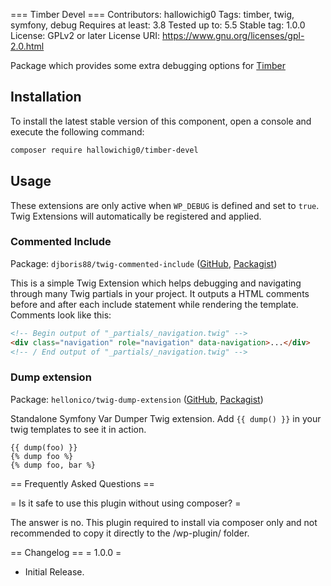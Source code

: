 === Timber Devel ===
Contributors: hallowichig0
Tags: timber, twig, symfony, debug
Requires at least: 3.8
Tested up to: 5.5
Stable tag: 1.0.0
License: GPLv2 or later
License URI: https://www.gnu.org/licenses/gpl-2.0.html

Package which provides some extra debugging options for [Timber](https://github.com/timber/timber)

Installation
------------
To install the latest stable version of this component, open a console and execute the following command:
```bash
composer require hallowichig0/timber-devel
```

Usage
-----
These extensions are only active when `WP_DEBUG` is defined and set to 
`true`. Twig Extensions will automatically be registered
and applied.

### Commented Include

Package: `djboris88/twig-commented-include` ([GitHub](https://github.com/djboris88/twig-commented-include), [Packagist](https://packagist.org/packages/djboris88/twig-commented-include))

This is a simple Twig Extension which helps debugging and navigating through many Twig partials in your project. It outputs a HTML comments before and after each include statement while rendering the template. Comments look like this:

```html
<!-- Begin output of "_partials/_navigation.twig" -->
<div class="navigation" role="navigation" data-navigation>...</div>
<!-- / End output of "_partials/_navigation.twig" -->
```

### Dump extension

Package: `hellonico/twig-dump-extension` ([GitHub](https://github.com/nlemoine/twig-dump-extension), [Packagist](https://packagist.org/packages/hellonico/twig-dump-extension))

Standalone Symfony Var Dumper Twig extension. Add `{{ dump() }}` in your twig templates to see it in action.

```twig
{{ dump(foo) }}
{% dump foo %}
{% dump foo, bar %}
```

== Frequently Asked Questions ==

= Is it safe to use this plugin without using composer? =

The answer is no. This plugin required to install via composer only and not recommended to copy it directly to the /wp-plugin/ folder.

== Changelog ==
= 1.0.0 =
* Initial Release.
